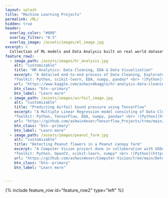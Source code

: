 ```yaml
---
layout: splash
title: "Machine Learning Projects"
permalink: /ML/
hidden: true
header:
  overlay_color: "#000"
  overlay_filter: "0.5"
  overlay_image: /assets/images/ml_image.jpg
excerpt: >
  Collection of ML models and Data Analysis built on real world datasets.
feature_row2:
  - image_path: /assets/images/hr_analysis.jpg
    alt: "customizable"
    title: "HR Analytics: Data Cleaning, EDA & Data Visualization"
    excerpt: "A detailed end-to-end process of Data Cleaning, Exploratory Data Analysis and Data Visualization to glean useful insights to make informed choices within the sphere of HR analytics. Press Ctrl + click on *Learn More* to open in new tab.<br><br>
    *Toolkit: Python, scikit-learn, EDA, numpy, pandas* <br> ![Python](https://img.shields.io/badge/python-3670A0?style=for-the-badge&logo=python&logoColor=ffdd54) ![NumPy](https://img.shields.io/badge/numpy-%23013243.svg?style=for-the-badge&logo=numpy&logoColor=white) ![Pandas](https://img.shields.io/badge/pandas-%23150458.svg?style=for-the-badge&logo=pandas&logoColor=white) ![scikit-learn](https://img.shields.io/badge/scikit--learn-%23F7931E.svg?style=for-the-badge&logo=scikit-learn&logoColor=white)"
    url: "https://www.kaggle.com/ashwin4kaggle/hr-analysis-data-cleaning-eda-visualization"
    btn_class: "btn--primary"
    btn_label: "Learn more"
  - image_path: /assets/images/airfoil_image.jpg
    alt: "customizable"
    title: "Predicting Airfoil Sound pressure using TensorFlow"
    excerpt: "A Multiple Linear Regression model consisting of Data Cleaning, Analysis and Data Visualization using TensorFlow to predict sound pressure in decibels coming from airfoils used in commercial flights. Press Ctrl + click on *Learn More* to open in new tab<br><br>
    *Toolkit: Python, TensorFlow, EDA, numpy, pandas* <br> ![Python](https://img.shields.io/badge/python-3670A0?style=for-the-badge&logo=python&logoColor=ffdd54) ![NumPy](https://img.shields.io/badge/numpy-%23013243.svg?style=for-the-badge&logo=numpy&logoColor=white) ![Pandas](https://img.shields.io/badge/pandas-%23150458.svg?style=for-the-badge&logo=pandas&logoColor=white) ![scikit-learn](https://img.shields.io/badge/scikit--learn-%23F7931E.svg?style=for-the-badge&logo=scikit-learn&logoColor=white) ![TensorFlow](https://img.shields.io/badge/TensorFlow-%23FF6F00.svg?style=for-the-badge&logo=TensorFlow&logoColor=white)"
    url: "https://github.com/ashwin4ever/Tensorflow_Projects/tree/main/Predict%20Sound%20Pressure"
    btn_class: "btn--primary"
    btn_label: "Learn more"
  - image_path: /assets/images/peanut_farm.jpg
    alt: "customizable"
    title: "Detecting Peanut flowers in a Peanut canopy farm"
    excerpt: "A Computer Vision project done in colloboration with USDA to detect peanut flowers from images captured in a Peanut farm using Microsoft Kinect mounted on a remote controlled cart. The detection of peanut flowers using Computer Vision models avoids the laborious need for manual counting by farmers. Press Ctrl + click on *Learn More* to open in new tab<br><br>
    *Toolkit: Python, OpenCV, scikit-learn, numpy* <br> ![Python](https://img.shields.io/badge/python-3670A0?style=for-the-badge&logo=python&logoColor=ffdd54) ![NumPy](https://img.shields.io/badge/numpy-%23013243.svg?style=for-the-badge&logo=numpy&logoColor=white) ![scikit-learn](https://img.shields.io/badge/scikit--learn-%23F7931E.svg?style=for-the-badge&logo=scikit-learn&logoColor=white) ![OpenCV](https://img.shields.io/badge/opencv-%23white.svg?style=for-the-badge&logo=opencv&logoColor=white)"
    url: "https://github.com/ashwin4ever/Computer-Vision/tree/main/Detect%20Peanut%20Flowers"
    btn_class: "btn--primary"
    btn_label: "Learn more"


---
```

{% include feature_row id="feature_row2" type="left" %}










